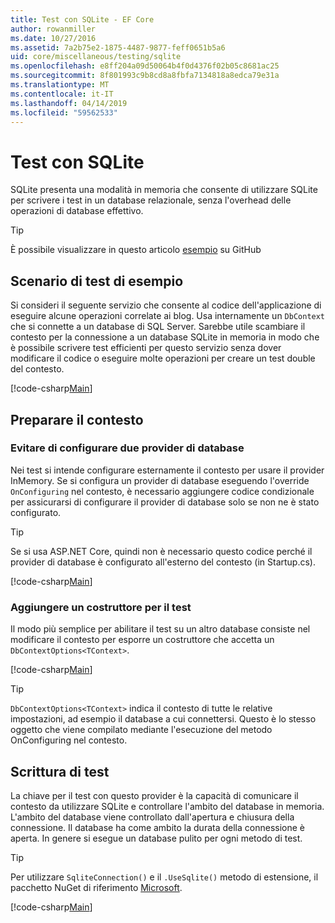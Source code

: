 ```yaml
---
title: Test con SQLite - EF Core
author: rowanmiller
ms.date: 10/27/2016
ms.assetid: 7a2b75e2-1875-4487-9877-feff0651b5a6
uid: core/miscellaneous/testing/sqlite
ms.openlocfilehash: e8ff204a09d50064b4f0d4376f02b05c8681ac25
ms.sourcegitcommit: 8f801993c9b8cd8a8fbfa7134818a8edca79e31a
ms.translationtype: MT
ms.contentlocale: it-IT
ms.lasthandoff: 04/14/2019
ms.locfileid: "59562533"
---
```

# <a name="testing-with-sqlite"></a>Test con SQLite

SQLite presenta una modalità in memoria che consente di utilizzare SQLite per scrivere i test in un database relazionale, senza l'overhead delle operazioni di database effettivo.

> [!TIP]  
> È possibile visualizzare in questo articolo [esempio](https://github.com/aspnet/EntityFramework.Docs/tree/master/samples/core/Miscellaneous/Testing) su GitHub

## <a name="example-testing-scenario"></a>Scenario di test di esempio

Si consideri il seguente servizio che consente al codice dell'applicazione di eseguire alcune operazioni correlate ai blog. Usa internamente un `DbContext` che si connette a un database di SQL Server. Sarebbe utile scambiare il contesto per la connessione a un database SQLite in memoria in modo che è possibile scrivere test efficienti per questo servizio senza dover modificare il codice o eseguire molte operazioni per creare un test double del contesto.

[!code-csharp[Main](../../../../samples/core/Miscellaneous/Testing/BusinessLogic/BlogService.cs)]

## <a name="get-your-context-ready"></a>Preparare il contesto

### <a name="avoid-configuring-two-database-providers"></a>Evitare di configurare due provider di database

Nei test si intende configurare esternamente il contesto per usare il provider InMemory. Se si configura un provider di database eseguendo l'override `OnConfiguring` nel contesto, è necessario aggiungere codice condizionale per assicurarsi di configurare il provider di database solo se non ne è stato configurato.

> [!TIP]  
> Se si usa ASP.NET Core, quindi non è necessario questo codice perché il provider di database è configurato all'esterno del contesto (in Startup.cs).

[!code-csharp[Main](../../../../samples/core/Miscellaneous/Testing/BusinessLogic/BloggingContext.cs#OnConfiguring)]

### <a name="add-a-constructor-for-testing"></a>Aggiungere un costruttore per il test

Il modo più semplice per abilitare il test su un altro database consiste nel modificare il contesto per esporre un costruttore che accetta un `DbContextOptions<TContext>`.

[!code-csharp[Main](../../../../samples/core/Miscellaneous/Testing/BusinessLogic/BloggingContext.cs#Constructors)]

> [!TIP]  
> `DbContextOptions<TContext>` indica il contesto di tutte le relative impostazioni, ad esempio il database a cui connettersi. Questo è lo stesso oggetto che viene compilato mediante l'esecuzione del metodo OnConfiguring nel contesto.

## <a name="writing-tests"></a>Scrittura di test

La chiave per il test con questo provider è la capacità di comunicare il contesto da utilizzare SQLite e controllare l'ambito del database in memoria. L'ambito del database viene controllato dall'apertura e chiusura della connessione. Il database ha come ambito la durata della connessione è aperta. In genere si esegue un database pulito per ogni metodo di test.

>[!TIP]
> Per utilizzare `SqliteConnection()` e il `.UseSqlite()` metodo di estensione, il pacchetto NuGet di riferimento [Microsoft](https://www.nuget.org/packages/Microsoft.EntityFrameworkCore.Sqlite/).

[!code-csharp[Main](../../../../samples/core/Miscellaneous/Testing/TestProject/SQLite/BlogServiceTests.cs)]
